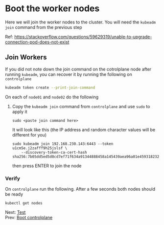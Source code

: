 # Boot the worker nodes

Here we will join the worker nodes to the cluster. You will need the `kubeadm join` command from the previous step

Ref: https://stackoverflow.com/questions/59629319/unable-to-upgrade-connection-pod-does-not-exist

## Join Workers

If you did not note down the join command on the cotrolplane node after running `kubeadm`, you can recover it by running the following on `controlplane`

```bash
kubeadm token create --print-join-command
```

[//]: # (host:node01-node02)
[//]: # (comment:Run kubeadm join)

On each of `node01` and `node02` do the following

1.  Copy the `kubeadm join` command from `controlplane` and use `sudo` to apply it

    ```
    sudo <paste join command here>
    ```

    It will look like this (the IP address and random character values will be different for you)

    ```
    sudo kubeadm join 192.168.230.143:6443 --token u1cm5e.j2zafff9h25jslsf \
        --discovery-token-ca-cert-hash sha256:7b05dd5ed5d0cd7ef71f634a91344888458a145439aea96a01e45931823265f5
    ```

    then press ENTER to join the node

### Verify

On `controlplane` run the following. After a few seconds both nodes should be ready

```
kubectl get nodes
```

Next: [Test](./07-test.md)</br>
Prev: [Boot controlplane](./05-controlplane.md)

